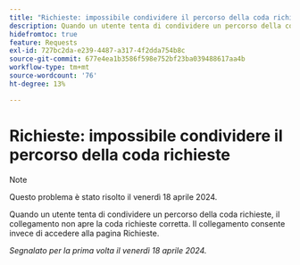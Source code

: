 ```yaml
---
title: "Richieste: impossibile condividere il percorso della coda richieste"
description: Quando un utente tenta di condividere un percorso della coda richieste, il collegamento non apre la coda richieste corretta. Il collegamento consente invece di accedere alla pagina Richieste.
hidefromtoc: true
feature: Requests
exl-id: 727bc2da-e239-4487-a317-4f2dda754b8c
source-git-commit: 677e4ea1b3586f598e752bf23ba039488617aa4b
workflow-type: tm+mt
source-wordcount: '76'
ht-degree: 13%

---
```


# Richieste: impossibile condividere il percorso della coda richieste

>[!NOTE]
>
>Questo problema è stato risolto il venerdì 18 aprile 2024.

Quando un utente tenta di condividere un percorso della coda richieste, il collegamento non apre la coda richieste corretta. Il collegamento consente invece di accedere alla pagina Richieste.

_Segnalato per la prima volta il venerdì 18 aprile 2024._
